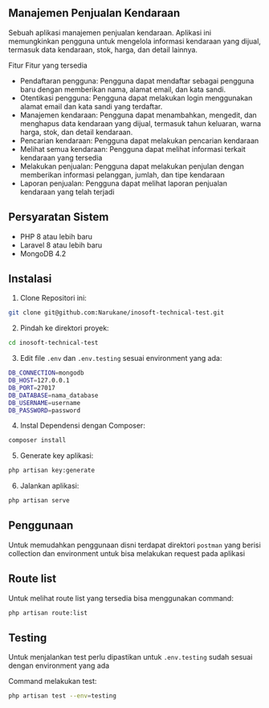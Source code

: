 ## Manajemen Penjualan Kendaraan
Sebuah aplikasi manajemen penjualan kendaraan. Aplikasi ini memungkinkan pengguna untuk mengelola informasi kendaraan yang dijual, termasuk data kendaraan, stok, harga, dan detail lainnya.

Fitur Fitur yang tersedia
- Pendaftaran pengguna: Pengguna dapat mendaftar sebagai pengguna baru dengan memberikan nama, alamat email, dan kata sandi.
- Otentikasi pengguna: Pengguna dapat melakukan login menggunakan alamat email dan kata sandi yang terdaftar.
- Manajemen kendaraan: Pengguna dapat menambahkan, mengedit, dan menghapus data kendaraan yang dijual, termasuk tahun keluaran, warna
harga, stok, dan detail kendaraan.
- Pencarian kendaraan: Pengguna dapat melakukan pencarian kendaraan
- Melihat semua kendaraan: Pengguna dapat melihat informasi terkait kendaraan yang tersedia
- Melakukan penjualan: Pengguna dapat melakukan penjulan dengan memberikan informasi pelanggan, jumlah, dan tipe kendaraan
- Laporan penjualan: Pengguna dapat melihat laporan penjualan kendaraan yang telah terjadi

## Persyaratan Sistem

- PHP 8 atau lebih baru
- Laravel 8 atau lebih baru
- MongoDB 4.2

## Instalasi

1. Clone Repositori ini:
```bash
git clone git@github.com:Narukane/inosoft-technical-test.git
```

2. Pindah ke direktori proyek:
```bash
cd inosoft-technical-test
```

3. Edit file `.env` dan `.env.testing` sesuai environment yang ada:
```bash
DB_CONNECTION=mongodb
DB_HOST=127.0.0.1
DB_PORT=27017
DB_DATABASE=nama_database
DB_USERNAME=username
DB_PASSWORD=password
```

4. Instal Dependensi dengan Composer:
```bash
composer install
```

5. Generate key aplikasi:
```bash
php artisan key:generate
```

6. Jalankan aplikasi:
```bash
php artisan serve
```

## Penggunaan
Untuk memudahkan penggunaan disni terdapat direktori `postman` yang berisi collection dan environment untuk bisa melakukan request pada aplikasi

## Route list
Untuk melihat route list yang tersedia bisa menggunakan command:
```bash
php artisan route:list
```

## Testing
Untuk menjalankan test perlu dipastikan untuk `.env.testing` sudah sesuai dengan environment yang ada

Command melakukan test:
```bash
php artisan test --env=testing
```



